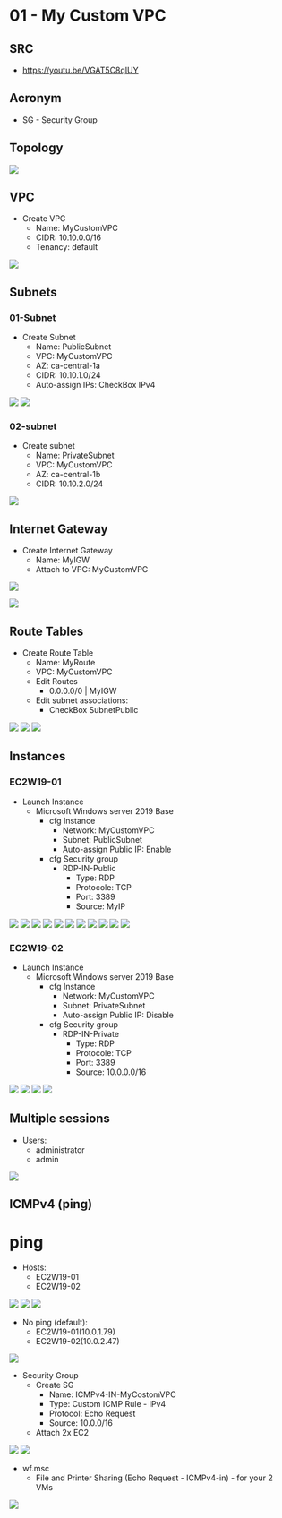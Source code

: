 # 01 - My Custom VPC

## SRC
* https://youtu.be/VGAT5C8qIUY

## Acronym
* SG - Security Group

## Topology
[<img src="https://i.imgur.com/1QuInkj.png">](https://i.imgur.com/1QuInkj.png)

## VPC
* Create VPC
 	* Name: MyCustomVPC
  * CIDR: 10.10.0.0/16
  * Tenancy: default
    
[<img src="https://i.imgur.com/dHyIXR6.png">](https://i.imgur.com/dHyIXR6.png)

## Subnets
### 01-Subnet
* Create Subnet
  * Name: PublicSubnet
  * VPC: MyCustomVPC
  * AZ: ca-central-1a
  * CIDR: 10.10.1.0/24
  * Auto-assign IPs: CheckBox IPv4
  
[<img src="https://i.imgur.com/FFQSnLW.png">](https://i.imgur.com/FFQSnLW.png)
[<img src="https://i.imgur.com/8LabVrt.png">](https://i.imgur.com/8LabVrt.png)

### 02-subnet
* Create subnet
  * Name: PrivateSubnet
  * VPC: MyCustomVPC
  * AZ: ca-central-1b
  * CIDR: 10.10.2.0/24
  
[<img src="https://i.imgur.com/GfNeU1l.png">](https://i.imgur.com/GfNeU1l.png)

## Internet Gateway
* Create Internet Gateway
	* Name: MyIGW
    * Attach to VPC: MyCustomVPC
    
[<img src="https://i.imgur.com/HQ2WWRG.png">](https://i.imgur.com/HQ2WWRG.png)

[<img src="https://i.imgur.com/B7itH7k.png">](https://i.imgur.com/B7itH7k.png)

## Route Tables
* Create Route Table
	* Name: MyRoute
    * VPC: MyCustomVPC
    * Edit Routes
    	* 0.0.0.0/0 | MyIGW
    * Edit subnet associations:
    	* CheckBox SubnetPublic
	
[<img src="https://i.imgur.com/IVFy9vP.png">](https://i.imgur.com/IVFy9vP.png)
[<img src="https://i.imgur.com/nXN9XWO.png">](https://i.imgur.com/nXN9XWO.png)
[<img src="https://i.imgur.com/NCowhgs.png">](https://i.imgur.com/NCowhgs.png)

## Instances
### EC2W19-01
* Launch Instance
	* Microsoft Windows server 2019 Base
    	* cfg Instance
        	* Network: MyCustomVPC
            * Subnet: PublicSubnet
            * Auto-assign Public IP: Enable
    	* cfg Security group
        	* RDP-IN-Public
            	* Type: RDP
                * Protocole: TCP
                * Port: 3389
                * Source: MyIP

[<img src="https://i.imgur.com/E2puyeD.png">](https://i.imgur.com/E2puyeD.png)
[<img src="https://i.imgur.com/qDrFvQ7.png">](https://i.imgur.com/qDrFvQ7.png)
[<img src="https://i.imgur.com/TwOX0Jp.png">](https://i.imgur.com/TwOX0Jp.png)
[<img src="https://i.imgur.com/n74PP2J.png">](https://i.imgur.com/n74PP2J.png)
[<img src="https://i.imgur.com/nppViUb.png">](https://i.imgur.com/nppViUb.png)
[<img src="https://i.imgur.com/swVUpB9.png">](https://i.imgur.com/swVUpB9.png)
[<img src="https://i.imgur.com/wKBbRBF.png">](https://i.imgur.com/wKBbRBF.png)
[<img src="https://i.imgur.com/94bsCNl.png">](https://i.imgur.com/94bsCNl.png)
[<img src="https://i.imgur.com/37XGH9l.png">](https://i.imgur.com/37XGH9l.png)
[<img src="https://i.imgur.com/Kadmk5T.png">](https://i.imgur.com/Kadmk5T.png)
[<img src="https://i.imgur.com/Os4OjUL.png">](https://i.imgur.com/Os4OjUL.png)

### EC2W19-02
* Launch Instance
	* Microsoft Windows server 2019 Base
    	* cfg Instance
        	* Network: MyCustomVPC
            * Subnet: PrivateSubnet
            * Auto-assign Public IP: Disable
    	* cfg Security group
        	* RDP-IN-Private
            	* Type: RDP
                * Protocole: TCP
                * Port: 3389
                * Source: 10.0.0.0/16
            
[<img src="https://i.imgur.com/QG8iTy7.png">](https://i.imgur.com/QG8iTy7.png)
[<img src="https://i.imgur.com/qBJYNja.png">](https://i.imgur.com/qBJYNja.png)
[<img src="https://i.imgur.com/2PWF3ZB.png">](https://i.imgur.com/2PWF3ZB.png)
[<img src="https://i.imgur.com/CusSS2T.png">](https://i.imgur.com/CusSS2T.png)

## Multiple sessions
* Users: 
	* administrator
	* admin
	
[<img src="https://i.imgur.com/DXBnpyW.png">](https://i.imgur.com/DXBnpyW.png)	

## ICMPv4 (ping) 
# ping 
* Hosts:
	* EC2W19-01
	* EC2W19-02

[<img src="https://pix.toile-libre.org/upload/original/1598899488.png">](https://pix.toile-libre.org/upload/original/1598899488.png)
[<img src="https://i.imgur.com/PgIWVVH.png">](https://i.imgur.com/PgIWVVH.png)
[<img src="https://i.imgur.com/cOKBMhI.png">](https://i.imgur.com/cOKBMhI.png)

	
* No ping (default):
	* EC2W19-01(10.0.1.79)
	* EC2W19-02(10.0.2.47)
	
[<img src="http://pix.toile-libre.org/upload/original/1598900487.png">](http://pix.toile-libre.org/upload/original/1598900487.png)

* Security Group
	* Create SG
		* Name: ICMPv4-IN-MyCostomVPC
		* Type: Custom ICMP Rule - IPv4
		* Protocol: Echo Request 
		* Source: 10.0.0/16
	* Attach 2x EC2

	
[<img src="https://i.imgur.com/fkgNm8S.png">](https://i.imgur.com/fkgNm8S.png)
[<img src="https://i.imgur.com/csJDvLa.png">](https://i.imgur.com/csJDvLa.png)

* wf.msc
	* File and Printer Sharing (Echo Request - ICMPv4-in) - for your 2 VMs

[<img src="https://i.imgur.com/6Op2glB.png">](https://i.imgur.com/6Op2glB.png)
